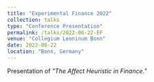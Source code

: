 ```yaml
---
title: "Experimental Finance 2022"
collection: talks
type: "Conference Presentation"
permalink: /talks/2022-06-22-EF
venue: "Collegium Leoninum Bonn"
date: 2022-06-22
location: "Bonn, Germany"
---
```


Presentation of <i>"The Affect Heuristic in Finance."</i>
